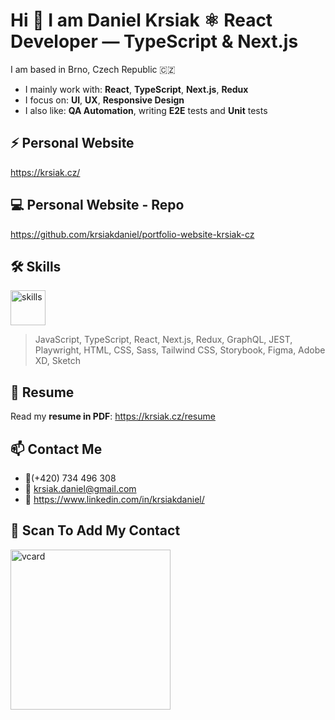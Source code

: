 # Hi 👋 I am Daniel Krsiak ⚛️ React Developer — TypeScript & Next.js

I am based in Brno, Czech Republic 🇨🇿

- I mainly work with: **React**, **TypeScript**, **Next.js**, **Redux**
- I focus on: **UI**, **UX**, **Responsive Design**
- I also like: **QA Automation**, writing **E2E** tests and **Unit** tests

## ⚡ Personal Website

<https://krsiak.cz/>

## 💻 Personal Website - Repo

<https://github.com/krsiakdaniel/portfolio-website-krsiak-cz>

## 🛠️ Skills

<img src="https://github.com/user-attachments/assets/46e98ea4-5b9c-45e8-9a92-7187807ff54a" alt="skills" height="56" />

> JavaScript, TypeScript, React, Next.js, Redux, GraphQL, JEST, Playwright, HTML, CSS, Sass, Tailwind CSS, Storybook, Figma, Adobe XD, Sketch

## 📝 Resume

Read my **resume in PDF**: https://krsiak.cz/resume

## 📫 Contact Me

- 📱(+420) 734 496 308
- 📧 krsiak.daniel@gmail.com
- 💬 <https://www.linkedin.com/in/krsiakdaniel/>

## 📱 Scan To Add My Contact

<img src="https://github.com/user-attachments/assets/e3f7b70f-6a56-459d-b7f4-afc3d78a4f6e" width="256" height="256" alt="vcard"/>
